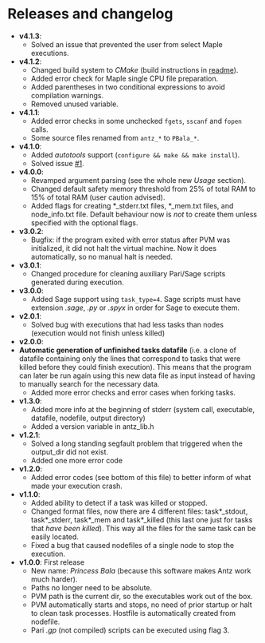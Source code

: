 # Releases and changelog
* **v4.1.3**:
    - Solved an issue that prevented the user from select Maple executions.
* **v4.1.2**:
    - Changed build system to *CMake* (build instructions in <a href="README.md">readme</a>).
    - Added error check for Maple single CPU file preparation.
    - Added parentheses in two conditional expressions to avoid compilation warnings.
    - Removed unused variable.
* **v4.1.1**:
    - Added error checks in some unchecked `fgets`, `sscanf` and `fopen` calls.
    - Some source files renamed from `antz_*` to `PBala_*`.
* **v4.1.0**:
    - Added *autotools* support (`configure && make && make install`).
    - Solved issue <a href="https://github.com/oscarsaleta/PBala/issues/1">#1</a>.
* **v4.0.0**:
    - Revamped argument parsing (see the whole new *Usage* section).
    - Changed default safety memory threshold from 25% of total RAM to 15% of total RAM (user caution advised).
    - Added flags for creating \*_stderr.txt files, \*_mem.txt files, and node_info.txt file. Default behaviour now is *not* to create them unless specified with the optional flags.
* **v3.0.2**:
    - Bugfix: if the program exited with error status after PVM was initialized, it did not halt the virtual machine. Now it does automatically, so no manual halt is needed.
* **v3.0.1**:
    - Changed procedure for cleaning auxiliary Pari/Sage scripts generated during execution.
* **v3.0.0**:
    - Added Sage support using `task_type=4`. Sage scripts must have extension *.sage*, *.py* or *.spyx* in order for Sage to execute them.
* **v2.0.1**:
    - Solved bug with executions that had less tasks than nodes (execution would not finish unless killed)
* **v2.0.0**:
 * **Automatic generation of unfinished tasks datafile** (i.e. a clone of datafile containing only the lines that correspond to tasks that were killed before they could finish execution). This means that the program can later be run again using this new data file as input instead of having to manually search for the necessary data.
    - Added more error checks and error cases when forking tasks.
* **v1.3.0**:
    - Added more info at the beginning of stderr (system call, executable, datafile, nodefile, output directory)
    - Added a version variable in antz_lib.h
* **v1.2.1**:
    - Solved a long standing segfault problem that triggered when the output_dir did not exist.
    - Added one more error code
* **v1.2.0**:
    - Added error codes (see bottom of this file) to better inform of what made your execution crash.
* **v1.1.0**:
    - Added ability to detect if a task was killed or stopped.
    - Changed format files, now there are 4 different files: task\*_stdout, task\*_stderr, task\*_mem and task\*_killed (this last one just for tasks that *have been killed*). This way all the files for the same task can be easily located.
    - Fixed a bug that caused nodefiles of a single node to stop the execution. 
* **v1.0.0**: First release
    - New name: *Princess Bala* (because this software makes Antz work much harder).
    - Paths no longer need to be absolute.
    - PVM path is the current dir, so the executables work out of the box.
    - PVM automatically starts and stops, no need of prior startup or halt to clean task processes. Hostfile is automatically created from nodefile.
    - Pari *.gp* (not compiled) scripts can be executed using flag 3.

